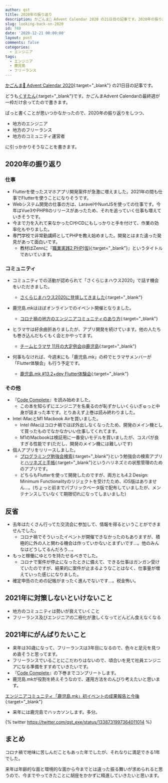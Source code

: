 ```yaml
---
author: qst
title: 2020年の振り返り
description: かごんま🌋 Advent Calendar 2020 の21日目の記事です。2020年の振り返りをしつつ、地方勢に引っかかりそうなことを書きます。
slug: looking-back-on-2020
id: 740
date: '2020-12-21 00:00:00'
layout: post
comments: false
categories:
  - エンジニア
tags:
  - エンジニア
  - 鹿児島
  - フリーランス
---
```


[かごんま🌋 Advent Calendar 2020](https://qiita.com/advent-calendar/2020/kagoshima){:target="_blank"} の21日目の記事です。

どうも[くすたん](https://twitter.com/qst_exe){:target="_blank"}です。かごんまAdvent Calendarの最終週が一枠だけ余ってたので書きます。

ぱっと書くことが思いつかなかったので、2020年の振り返りをしつつ、

- 地方のエンジニア
- 地方のフリーランス
- 地方のコミュニティ運営者

に引っかかりそうなことを書きます。

## 2020年の振り返り

### 仕事

- Flutterを使ったスマホアプリ開発案件が急激に増えました。2021年の間も仕事でFlutterを使うことになりそうです。
- Webシステム開発の仕事の方は、LaravelやNuxtJSを使っての仕事です。今年はVue3やPHP8のリリースがあったため、それを追っていく仕事も増えていきそうです。
- 今まで力を入れて来なかったCIやCDにもしっかりと手を付けて、作業の効率化もやりました。
- 専門学校で非常勤講師としてPHPを教え始めました。開発とはまた違った発見があって面白いです。
    - 教材はZennに『[職業実践2 PHP(仮)](https://zenn.dev/qst/books/f49e20f55253fa2ba0d0){:target="_blank"}』というタイトルでおいています。

### コミュニティ

- コミュニティでの活動が認められて「さくらじまハウス2020」で話す機会をいただきました。
    - [さくらじまハウス2020に登壇してきました](https://kusutan.com/post-681){:target="_blank"}

- 鹿児島.mkはほぼオンラインでのイベント開催となりました。
    - [コロナ禍の地方のエンジニアコミュニティのあり方](https://kusutan.com/covid-19-pandemic-rural-engineer-community){:target="_blank"}

- ヒラマサは紆余曲折ありましたが、アプリ開発を続けています。他の人たちも巻き込んだもくもく会とかやってます。
    - [チームヒラマサ 11月の大定例会@鹿児島](https://hiramasa.connpass.com/event/195883/){:target="_blank"}

- 何事もなければ、今週末にも「鹿児島.mk」の枠でヒラマサメンバーが「Flutter体験会」も行う予定です。
    - [鹿児島.mk #13.2+dev Flutter体験会](https://kagoshima-mk.connpass.com/event/197842/){:target="_blank"}

### その他

- 『[Code Complete](https://amzn.to/2Wubsrm)』を読み始めました。
    - この本を知らずにエンジニアを名乗るのが恥ずかしいくらいぎゅっと中身が詰まった本です。とりあえず上巻は読み終わりました。
- Intel iMacとM1 Macbook Airを買いました。
    - Intel iMacはコロナ禍でほぼ外出しなくなったため、開発のメイン機として買ったものでなかなかいい仕事してくれてます。
    - M1のMacbookは検証用に一番安いモデルを買いましたが、コスパが良すぎる性能です(ただし、開発のメイン機には難しいです)
- 個人アプリをリリースしました。
    - [プログラミング勉強会検索](https://play.google.com/store/apps/details?id=com.ksyst.connpass){:target="_blank"}という勉強会の検索アプリと[ハリネズミ手帳](https://play.google.com/store/apps/details?id=com.hhg.hedgehog){:target="_blank"}というハリネズミの状態管理のためのアプリです。
    - どちらもFlutterを使って開発したのですが、両方とも4.2 Design: Minimum Functionalityのリジェクトを受けたため、iOS版はありません…。(ちょっと前までパブリックベータ版で配布していましたが、メンテナンスしていなくて期限切れになってしまいました)

## 反省

- 去年はたくさん行ってた交流会に参加して、情報を得るということができませんでした。
    - コロナ禍でそういったイベントが開催できなかったのもありますが、積極的に外の人と関わる機会は作っていかないとまずいです…。他のみんなはどうしてるんだろう…。
- もっと稼働にゆとりを持たせるべきでした。
    - コロナで案件が停止になったときに備えて、できる仕事はガンガン受けていたのですが、結果的に案件が止まるようなことはなく、仕事量が増えていった感じになりました。
- 確定申告のための記帳がまったく進んでないです…。税金怖い。

## 2021年に対策しないといけないこと

- 地方のコミュニティは勢いが衰えていくこと
- フリーランス及びエンジニアの二極化が激しくなってどんどん食えなくなる

## 2021年にがんばりたいこと

- 来年は30歳になって、フリーランスは3年目になるので、色々と足元を見つめ直そうと思ってます。
- フリーランスでいることにこだわりはないので、頃合いを見て社員エンジニアになる準備をすすめていきたいです。
- 『[Code Complete](https://amzn.to/2Wubsrm)』の下巻までコンプリートします。
- 鹿児島.mkが役割を終えそうなので、運用方法をのんびり考えたいと思います。

[エンジニアコミュニティ「鹿児島.mk」初イベントの成果報告と今後](https://kusutan.com/post-158){:target="_blank"}

- 来年には鹿児島でハッカソンします。多分。

{% twitter https://twitter.com/qst_exe/status/1338731997364011014 %}

## まとめ

コロナ禍で地味に苦しんだこともあった年でしたが、それなりに満足できる1年でした。

来年は年齢的な面と環境的な面から今までとは違った振る舞いが求められると思うので、今までやってきたことに胡座をかかずに精進していきたいと思います。